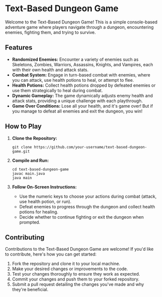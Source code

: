 # Text-Based Dungeon Game

Welcome to the Text-Based Dungeon Game! This is a simple console-based adventure game where players navigate through a dungeon, encountering enemies, fighting them, and trying to survive.

## Features

- **Randomized Enemies:** Encounter a variety of enemies such as Skeletons, Zombies, Warriors, Assassins, Knights, and Vampires, each with their own health and attack stats.
- **Combat System:** Engage in turn-based combat with enemies, where you can attack, use health potions to heal, or attempt to flee.
- **Health Potions:** Collect health potions dropped by defeated enemies or use them strategically to heal during combat.
- **Dynamic Gameplay:** The game dynamically adjusts enemy health and attack stats, providing a unique challenge with each playthrough.
- **Game Over Conditions:** Lose all your health, and it's game over! But if you manage to defeat all enemies and exit the dungeon, you win!

## How to Play

1. **Clone the Repository:**
   ```
   git clone https://github.com/your-username/text-based-dungeon-game.git
   ```

2. **Compile and Run:**
   ```
   cd text-based-dungeon-game
   javac main.java
   java main
   ```

3. **Follow On-Screen Instructions:**
   - Use the numeric keys to choose your actions during combat (attack, use health potion, or run).
   - Defeat enemies to progress through the dungeon and collect health potions for healing.
   - Decide whether to continue fighting or exit the dungeon when prompted.

## Contributing

Contributions to the Text-Based Dungeon Game are welcome! If you'd like to contribute, here's how you can get started:

1. Fork the repository and clone it to your local machine.
2. Make your desired changes or improvements to the code.
3. Test your changes thoroughly to ensure they work as expected.
4. Commit your changes and push them to your forked repository.
5. Submit a pull request detailing the changes you've made and why they're beneficial.
